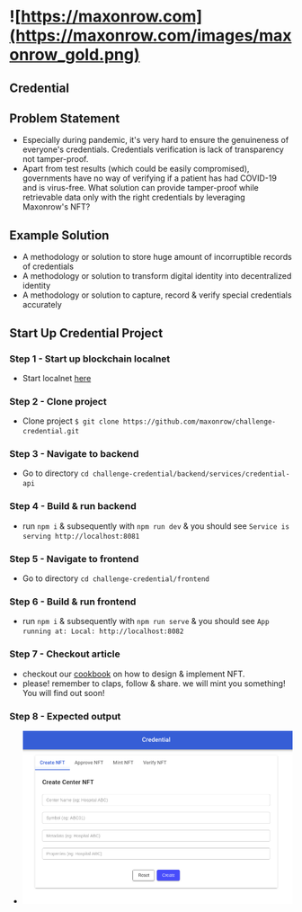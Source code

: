 # ![https://maxonrow.com](https://maxonrow.com/images/maxonrow_gold.png)

## Credential

## Problem Statement

- Especially during pandemic, it's very hard to ensure the genuineness of everyone's credentials. Credentials verification is lack of transparency not tamper-proof.
- Apart from test results (which could be easily compromised), governments have no way of verifying if a patient has had COVID-19 and is virus-free. What solution can provide tamper-proof while retrievable data only with the right credentials by leveraging Maxonrow's NFT?

## Example Solution

- A methodology or solution to store huge amount of incorruptible records of credentials
- A methodology or solution to transform digital identity into decentralized identity
- A methodology or solution to capture, record & verify special credentials accurately

## Start Up Credential Project

### Step 1 - Start up blockchain localnet

- Start localnet [here](https://github.com/maxonrow/maxathon/tree/master/blockchain-starter-kit)

### Step 2 - Clone project

- Clone project `$ git clone https://github.com/maxonrow/challenge-credential.git`

### Step 3 - Navigate to backend

- Go to directory `cd challenge-credential/backend/services/credential-api`

### Step 4 - Build & run backend

- run `npm i` & subsequently with `npm run dev` & you should see `Service is serving http://localhost:8081`

### Step 5 - Navigate to frontend

- Go to directory `cd challenge-credential/frontend`

### Step 6 - Build & run frontend

- run `npm i` & subsequently with `npm run serve` & you should see `App running at: Local: http://localhost:8082`

### Step 7 - Checkout article

- checkout our [cookbook](https://medium.com/) on how to design & implement NFT.
- please! remember to claps, follow & share. we will mint you something! You will find out soon!

### Step 8 - Expected output

- ![screenshot](frontend/Screenshot.png)
